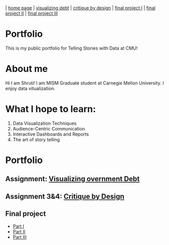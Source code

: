 | [home page](https://shrutiujlan.github.io/tswd-portfolio/) | [visualizing debt](https://shrutiujlan.github.io/tswd-portfolio/visualizing-government-debt) | [critique by design](critique-by-design) | [final project I](final-project-part-one) | [final project II](final-project-part-two) | [final project III](final-project-part-three)

# Portfolio

This is my public portfolio for Telling Stories with Data at CMU! 

# About me

Hi I am Shruti! I am MISM Graduate student at Carnegie Mellon University. I enjoy data vitualization.
 
# What I hope to learn: 

1. Data Visualization Techniques
2. Audience-Centric Communication
3. Interactive Dashboards and Reports
4. The art of story telling

# Portfolio

## Assignment: [Visualizing overnment Debt](visualizing-government-debt)

## Assignment 3&4: [Critique by Design](critique-by-design)


## Final project
- [Part I](final-project-part-one)
- [Part II](final-project-part-two)
- [Part III](final-project-part-three)





